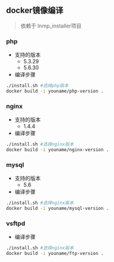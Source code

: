 ## docker镜像编译
>依赖于 lnmp_installer项目
### php
* 支持的版本
    - 5.3.29
    - 5.6.30
* 编译步骤

```bash
./install.sh #选择php版本
docker build -i youname/php-version .
```

### nginx
* 支持的版本
    - 1.4.4
* 编译步骤

```bash
./install.sh #选择nginx版本
docker build -i youname/nginx-version .
```

### mysql
* 支持的版本
    - 5.6
* 编译步骤

```bash
./install.sh #选择nginx版本
docker build -i youname/mysql-version .
```    
### vsftpd

* 编译步骤

```bash
./install.sh #选择nginx版本
docker build -i youname/ftp-version .
``` 



